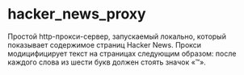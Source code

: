 # hacker_news_proxy
Простой http-прокси-сервер, запускаемый локально, который показывает содержимое страниц Hacker News. Прокси модицифицирует текст на страницах следующим образом: после каждого слова из шести букв должен стоять значок «™».
